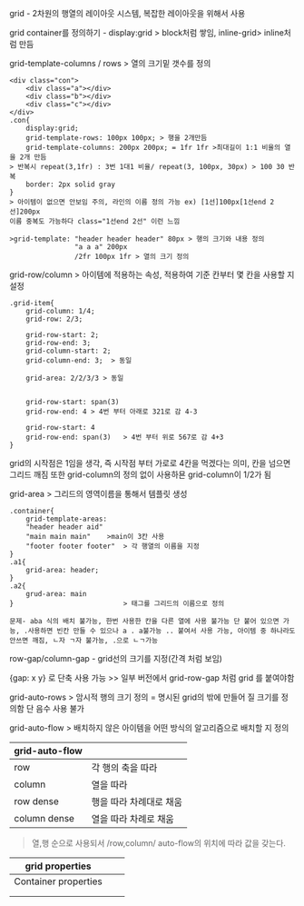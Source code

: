 grid - 2차원의 행열의 레이아웃 시스템, 복잡한 레이아웃을 위해서 사용 



grid container를 정의하기 - display:grid > block처럼 쌓임, inline-grid> inline처럼 만듬

grid-template-columns / rows > 열의 크기밑 갯수를 정의

```
<div class="con">
	<div class="a"></div>
	<div class="b"></div>
	<div class="c"></div>
</div>
.con{
	display:grid;
	grid-template-rows: 100px 100px; > 행을 2개만듬
	grid-template-columns: 200px 200px; = 1fr 1fr >최대길이 1:1 비율의 열을 2개 만듬
> 반복시 repeat(3,1fr) : 3번 1대1 비율/ repeat(3, 100px, 30px) > 100 30 반복
	border: 2px solid gray
}
> 아이템이 없으면 안보임 주의, 라인의 이름 정의 가능 ex) [1선]100px[1선end 2선]200px
이름 중복도 가능하다 class="1선end 2선" 이런 느낌

>grid-template: "header header header" 80px > 행의 크기와 내용 정의
				"a a a" 200px
				/2fr 100px 1fr > 열의 크기 정의
```



grid-row/column > 아이템에 적용하는 속성, 적용하여 기준 칸부터 몇 칸을 사용할 지 설정

```
.grid-item{
	grid-column: 1/4;
	grid-row: 2/3;
	
	grid-row-start: 2;
	grid-row-end: 3;
    grid-column-start: 2;
	grid-column-end: 3;  > 동일
	
	grid-area: 2/2/3/3 > 동일
	
	
	grid-row-start: span(3)
	grid-row-end: 4	> 4번 부터 아래로 321로 감 4-3
	
	grid-row-start: 4
	grid-row-end: span(3)	> 4번 부터 위로 567로 감 4+3
}
```

grid의 시작점은 1임을 생각, 즉 시작점 부터 가로로 4칸을 먹겠다는 의미, 칸을 넘으면 그리드 깨짐 또한 grid-column의 정의 없이 사용하묜 grid-column이 1/2가 됨





grid-area > 그리드의 영역이름을 통해서 템플릿 생성

```
.container{
	grid-template-areas:
	"header header aid"
	"main main main"	>main이 3칸 사용
	"footer footer footer"	> 각 행열의 이름을 지정
}
.a1{
	grid-area: header;
}
.a2{
	grud-area: main
}							> 태그를 그리드의 이름으로 정의

문제- aba 식의 배치 불가능, 한번 사용한 칸을 다른 열에 사용 불가능 단 붙어 있으면 가능, .사용하면 빈칸 만들 수 있으나 a . a불가능 .. 붙여서 사용 가능, 아이템 중 하나라도 안쓰면 깨짐, ㄴ자 ㄱ자 불가능, .으로 ㄴㄱ가능
```



row-gap/column-gap - grid선의 크기를 지정(간격 처럼 보임)

{gap: x y} 로 단축 사용 가능 >> 일부 버전에서 grid-row-gap 처럼 grid 를 붙여야함

grid-auto-rows > 암시적 행의 크기 정의 = 명시된 grid의 밖에 만들어 질 크기를 정의함 단 음수 사용 불가

grid-auto-flow > 배치하지 않은 아이템을 어떤 방식의 알고리즘으로 배치할 지 정의

| grid-auto-flow |                         |
| -------------- | ----------------------- |
| row            | 각 행의 축을 따라       |
| column         | 열을 따라               |
| row dense      | 행을 따라 차례대로 채움 |
| column dense   | 열을 따라 차례로 채움   |

> 열,행 순으로 사용되서 /row,column/ auto-flow의 위치에 따라 값을 갖는다.

| grid properties      |      |      |
| -------------------- | ---- | ---- |
| Container properties |      |      |
|                      |      |      |
|                      |      |      |

